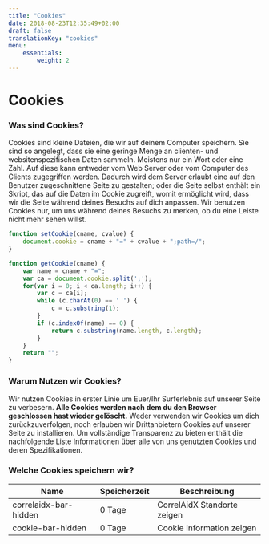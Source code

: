 ```yaml
---
title: "Cookies"
date: 2018-08-23T12:35:49+02:00
draft: false
translationKey: "cookies"
menu: 
    essentials:
        weight: 2
---
```


# Cookies


### Was sind Cookies?

Cookies sind kleine Dateien, die wir auf deinem Computer speichern. Sie sind so angelegt, dass sie eine geringe Menge an clienten- und websitenspezifischen Daten sammeln. Meistens nur ein Wort oder eine Zahl. Auf diese kann entweder vom Web Server oder vom Computer des Clients zugegriffen werden. Dadurch wird dem Server erlaubt eine auf den Benutzer zugeschnittene Seite zu gestalten; oder die Seite selbst enthält ein Skript, das auf die Daten im Cookie zugreift, womit ermöglicht wird, dass wir die Seite während deines Besuchs auf dich anpassen. Wir benutzen Cookies nur, um uns während deines Besuchs zu merken, ob du eine Leiste nicht mehr sehen willst.

```javascript
function setCookie(cname, cvalue) {
    document.cookie = cname + "=" + cvalue + ";path=/";
}

function getCookie(cname) {
    var name = cname + "=";
    var ca = document.cookie.split(';');
    for(var i = 0; i < ca.length; i++) {
        var c = ca[i];
        while (c.charAt(0) == ' ') {
            c = c.substring(1);
        }
        if (c.indexOf(name) == 0) {
            return c.substring(name.length, c.length);
        }
    }
    return "";
}
```

### Warum Nutzen wir Cookies?

Wir nutzen Cookies in erster Linie um Euer/Ihr Surferlebnis auf unserer Seite zu verbesern. **Alle Cookies werden nach dem du den Browser geschlossen hast wieder gelöscht.** Weder verwenden wir Cookies um dich zurückzuverfolgen, noch erlauben wir Drittanbietern Cookies auf unserer Seite zu installieren. Um vollständige Transparenz zu bieten enthält die nachfolgende Liste Informationen über alle von uns genutzten Cookies und deren Spezifikationen.

### Welche Cookies speichern wir?

Name                      | Speicherzeit | Beschreibung                     |
------------------------- | ------------ | -------------------------------- |
correlaidx-bar-hidden     | 0 Tage       | CorrelAidX Standorte zeigen      |
cookie-bar-hidden         | 0 Tage       | Cookie Information zeigen        |


